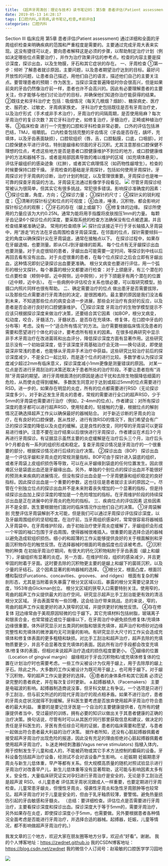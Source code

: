 ```yaml
---
title: 《超声牙周清创：理论与技术》读书笔记05：第5章 患者评估(Patient assessment)
date: 2019-05-13 14:28:17
tags: [口腔内科,牙周病,读书笔记,检查,术前评估]
categories: 口腔内科
---
```

Section III 临床应用
第5章 患者评估(Patient assessment)
通过详细和全面的牙周组织检查来明确疾病的范围和严重程度是需要的。主要通过完成牙周大表来实现。这没有捷径可以走，要向患者解释这是必须的步骤，以帮助制定治疗计划（例如决定哪些位点需要治疗），并作为治疗效果评估的参考点。检查的内容主要是探诊深度，探诊出血，以及生物膜，牙石和其它症状的存在。
一、牙周检查
①第一步：倾听
了解患者就诊原因，主要问题，以及患者期望治疗达到的目标。最好问开放性的问题，让患者自己描述，用他们自己的语言，描述他们自己的主要关注点。要管理患者的预期：作为医生，当探诊深度普遍降低时你会很高兴，但是如果前突的牙齿仍然像治疗前一样，患者也许不会高兴的。因此有必要理解患者的主要关注，你才能够与他们讨论治疗的目标，并确保他们知道你治疗能获得的结果。
②既往史和牙科治疗史
包括：吸烟情况（每天几根烟？烟龄）、糖尿病史、医疗史、服药史、过敏史、牙周病家族史。
牙科治疗史包括既往是否有牙周治疗史，以及治疗形式（手术或非手术治疗），牙周治疗的间隔周期，是否使用局麻？每次牙周治疗的复诊次数？其它牙科治疗史，如修复治疗，牙髓治疗，正畸或种植治疗等。
③临床检查
进行一个完整的口腔和牙科检查非常必要。
口外的评估包括淋巴结，TMJ，咀嚼肌。
口内检查包括完整的牙齿情况（牙齿是否存在，龋坏，充填体，以及牙齿表面缺损），口腔软组织（唇，舌，口腔黏膜，口底，口咽部）。对口腔保健水平进行评估，特别是龈缘和邻面的牙石沉积。尤其注意那些口腔保健不理想的位点，考虑这些地方是否是患者口腔健康维护不到位的地方，或口腔健康维护的方法和器械不当，或者是局部因素导致的难以维护的区域（如充填体悬突）。评估牙龈组织的感染迹象（红肿），或者其它病理情况（如药物性龈增生）。检查的时候要保持口腔干燥。
牙周检查的基础是牙周探针，包括如何使用牙周探针。牙周探诊对于牙周病的诊断，治疗计划的制定，以及管理很重要。牙周探诊也是唯一可靠的探查牙周袋的方法。牙周袋无法通过影像学手段看见。
![](https://zymblog-1258069789.cos.ap-chengdu.myqcloud.com/blog0125-csyzzl05/01.png)
尽管牙周探诊经常被认为很简单，但其实它有很多挑战，常犯很多错误。影响探诊准确度的因素：
①探诊位置，角度，方向；
②探诊力量；
③探针的尺寸；
④探针尖的锐利程度；
⑤清晰的探针标记和位点的可视度；
⑥血液，唾液，沉积物，都会影响对探针标记点的观察；
⑦牙石的存在（龈上或龈下）
⑧修复体的边缘。
探诊所使用的力量应该为大约0.25N。通常为能将用手指腹将皮肤按压1mm的力量。
每颗牙齿记录6个探诊位点的深度，要采取系统的检查方法确保没有位点被遗漏，并且检查结果被准确记录。
常用的检查顺序
![](https://zymblog-1258069789.cos.ap-chengdu.myqcloud.com/blog0125-csyzzl05/02.png)
探针应该接近平行于牙长轴插入牙周袋中，用“游走”的方法在牙齿周围检查牙周袋深度。在邻面的位点，探针需要倾斜一定的角度以确保探针尖在牙周袋底，通常在接触点以下。
在探诊过程中，如果存在牙龈退缩，也要测量。即从CEJ到牙龈缘的距离。
每个位点有无牙龈探诊出血也要测量。对于炎症很轻的患者，牙龈出血可能需要一定时间，等探诊到中线以后再回去看有没有出血。对于炎症很重的患者，在每个位点探诊之后会立即有牙龈出血，这种情况即刻记录探诊出血要更准确。
根分叉病变也要进行评估，用一个弧形的根分叉探针。每个暴露的根分叉都要进行检查：对于上颌磨牙，有三个潜在的位点要检查（颊侧中部，近中腭侧，远中腭侧），对于下颌磨牙有两个潜在的位置（近中颊，近中舌）。
在一些病例中评估咬合关系也很必要，可以取研究模型。拍摄口内照片同样也很有帮助。
二、确定需要治疗的位点
做出患牙是否需要拔除，以及那些位点需要进行牙周清创的决定，是很困难的。最主要的原因是我们没法看到未来，不知道那些位点的病变会进一步进展，那些会对治疗有良好的反应，以及患者是否会进行良好的口腔健康维护。
①探诊深度
牙周治疗的生物学模型提示不应该只根据探诊深度来做治疗决策，还要结合其它因素（如BOP，根分叉病变，松动度，咬合，牙髓活力，牙髓状态，是否存在充填体、修复体，在口腔中牙齿的分布等）考虑。没有一个“适合所有情况”的方法。治疗需要根据临床情况及患者的需要和愿望进行个体化的设计，要考虑所有相关的因素。
在很多经典研究中显示非手术牙周治疗在改进菌斑和出血评分，降低探诊深度方面有显著作用。这些研究显示没有一个初始袋深度，低于该深度牙周基础治疗会无效——换句话说，即使是袋深非常浅的患者，也能够从牙周非手术治疗中获益。这些研究比较治疗前后的探诊深度减少，不是全口一起比较，而是逐个位点的进行比较。多数学者认为探诊深度减少超过2mm有临床意义，探诊深度减小1mm更像是测量错误的原因。
对某一位点是否进行牙周刮治的决策还取决于患者所处的治疗阶段。不要让患者抱有“消除”牙周袋的期望。进行牙周根面清创的原因是通过干扰和去除生物膜降低细菌的危险，从而使炎症得到缓解。
多数医生同意对于达到或超过5mm的位点需要进行RSD。进一步的，如果存在明显的炎症，所有的位点都需要进行RSD（无论探诊深度多少）。对于新近发生牙周炎的患者，常规的需要进行全口的超声RSD，少于5mm的牙周袋也需要进行治疗（例如，2-4mm的位点）。作者建议：对所有探诊深度的患牙都可以进行超声RSD，使用轻柔的，轻接触的力量，根据位点的解剖情况正确选择超声工作尖以确保最好的器械贴合。
对于新近诊断的牙周炎的治疗，在有良好的口腔保健，医从性好，进行有效RSD的情况下，我们希望会有广泛的探诊深度的降低以及炎症的缓解。这是良性的改变，同时窄的牙周袋可以更容易进行维护。注意不要在治疗结束以后很快进行牙周探诊，作者建议在术后3个月再进行牙周探诊。有证据显示虽然主要的炎症缓解是在治疗后头三个月，治疗后头9个月都会有一系列的组织形成和稳定。复查牙周探诊情况是牙周治疗的一个很重要的部分，根据探诊情况进行后续的治疗决策。
②探诊出血（BOP）
探诊出血是一个评估牙龈和牙周炎症的常规测量指标。BOP可由于探针进入袋底的组织，或者牙周袋上皮组织损伤等导致，可以在从牙龈缘到袋底的任何位置发生。因此很难区分是袋底出血还是牙龈缘出血。另外，单独的个别位点的探诊出血并不能很好的预测未来疾病的进展情况，但没有探诊出血会是一个牙周健康和组织稳定的良好指标。因此探诊出血是一个重要的参数，这也往往是患者就诊主诉的原因之一。尽管在个别独立位点的探诊出血并不是未来附着丧失增加的一个显著的指标，但是持续探诊出血加上探诊深度的增加是一个危险增加的指标。在牙周维护阶段的持续探诊出血是正在进展中的牙周炎的危险的指标。
三、疾病位点的评估因素
这些因素并不是全部，医生要根据他们面对的临床情况作出他们自己的决策。
①牙周袋解剖
完整评估牙周袋解剖不太可能，但是我们可以通过牙周探诊评估探诊深度，以及牙龈周围组织的坚韧程度。在治疗前，当牙周组织感染时，常常很容易将器械插入牙周袋中。在牙周维护阶段，由于初始治疗使牙周炎症缓解了，牙龈组织会形成一个牢固的袖口包围于牙齿周围，使得器械很难插入。很重要的是选择合适的器械以避免造成软组织损伤。细小的和超薄的工作尖能够提供良好的关于根面解剖和牙面沉积物存在的触觉反馈。在选择器械时根面的弯曲弧度也应该被考虑。
②沉积物的种类
在初始牙周治疗期间，有很大的钙化沉积物粘附于牙齿表面（龈上和龈下），牙龈组织有显著的炎症。另一方面，在维护阶段，组织的感染减少，并且更牢固的附着于牙面。这时要去除的沉积物更主要的是龈上和龈下的菌斑沉积，以及少量的牙结石。这个因素显著的影响器械的选择。
③根分叉，根面凸度，根面凹槽和裂纹(Furcations、concavities、grooves、 and ridges）
根面有复杂的解剖形态，尤其是当附着丧失暴露了根分叉区域以后。暴露的根分叉需要记录其分度，1953年由Glickman创立。 根分叉区域的狭窄入口需要特别关注。使用窄的，弯曲的超声工作尖提供最大的治疗空间。研究显示超声比手工刮治能更有效的清洁根分叉区域。
牙齿表面常有一些凹槽，这会给治疗带来挑战。总的来说，窄的，弯曲的超声工作尖能更好的进入狭窄的区域，并提供更好的触觉反馈。
④存在修复体
冠边缘常由于美观原因轻微的位于龈下。其它充填材料包括树脂，玻璃离子和银汞合金，也常常接近或位于龈缘以下，在牙周治疗中避免损伤修复体/充填体边缘很重要。体外研究显示对五类洞的树脂和银汞充填体，超声治疗和喷砂对边缘完整性和充填体的微渗漏均无可测量的影响。有研究显示大尺寸的工作尖会造成充填体和修复体表面的更多粗糙和缺损。对比手工刮治和超声治疗，超声去除的充填物质要更少，并且不会显著改变充填体的表面。因此所有治疗手段都会改变充填体/修复体的表面，但相对来说超声治疗造成的损伤程度要更小。
⑤龈缘的位置（Location of gingival margin）
龈缘相对于牙齿沉积物和/或充填体修复体的位置在计划治疗时也需要考虑。一些工作尖被设计为仅用于龈上，用于去除厚的龈上牙石。除此之外，大多数的工作尖被设计为既可用于龈上，也可用于龈下。对于龈下沉积物，窄的超声工作尖是更好的选择。
⑥患者的身体条件和其它因素
必须记录完整的患者病史，并在每次复诊时更新。
a.起搏器植入（Pacemakers）
主要是电磁波的影响。起搏器制造商说没事，但牙科文献上有争议。一个选项是只进行手工刮治，但与前文所述的的现代牙周治疗的观点相矛盾。如果不进行治疗，患者的牙周炎症状况就得不到缓解。牙科医生要考虑是否放弃使用超声牙周治疗符合患者的最大利益。
重要的是要记住牙医是一个自治的主要健康提供者，在所有的健康提供者当中，受过最好的训练，拥有必要的知识以做出关于其患者健康的正确的治疗决策。换句话说，尽管有时可以从其医疗同行那里获取信息和建议，做决定的责任是牙科医生的，牙医有责任综合可用的证据，患者的临床需要和愿望，与患者一起做出符合患者最大利益的治疗决策。
据作者所知，还没有心脏起搏器佩戴者接受超声牙周治疗出现危险的报道，因此没有充足的理由拒绝对心脏起搏器佩戴者使用超声牙周治疗。
b.迷走神经刺激器(Vagus nerve stimulators)
指植入体内，用于控制发生于儿童和成人的，不能被药物或其它手术方法控制的癫痫的设备。牙科设备包括超声治疗设备，经测试不会对该设备产生影响。
c.妊娠期
妊娠期患牙周炎与新生儿低体重，早产等都有关系。但大规模高质量的随机对照试验显示进行牙周治疗对改善早产儿，新生儿低体重等没有显著帮助，这可能与影响因素太多有关。安全性，大量临床研究证实对孕妇进行牙周治疗是安全的，无论是手工刮治还是超声波 RSD。
d.儿童患者
评估其牙周状况跟成人一样重要，也要定期进行牙周检查。儿童常患牙龈炎，但慢性牙周炎，侵袭性牙周炎和急性牙周脓肿等也较常见。超声牙周治疗对于儿童是安全的，但由于乳牙釉质较薄，要警惕。避免热量损伤引起的牙齿敏感和牙髓炎。
（总结：要详细检查。评估位点是否需要进行牙周治疗，主要看探诊深度和探诊出血。探诊深度大于等于5mm的，需要牙周治疗，另外如果存在炎症，即使探诊深度小于5mm，也需要做。另外要根据患者各种情况全面考虑是否能进行牙周治疗，并选择合适的器械。起搏器，妊娠，儿童等情况，都不影响做超声牙周治疗的。）

我发文章的三个地方，欢迎大家在朋友圈等地方分享，欢迎点“好看”。谢谢。
我的个人博客地址：https://zwdnet.github.io
我的CSDN博客地址：https://blog.csdn.net/zwdnet
我的微信个人订阅号：赵瑜敏的口腔医学学习园地

![](https://zymblog-1258069789.cos.ap-chengdu.myqcloud.com/other/wx.jpg)
